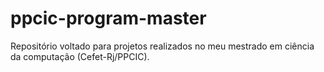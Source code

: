 # ppcic-program-master

Repositório voltado para projetos realizados no meu mestrado em ciência da computação (Cefet-Rj/PPCIC).
